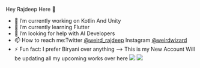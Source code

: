Hey Rajdeep Here 👋

- 🔭 I’m currently working on Kotlin And Unity 
- 🌱 I’m currently learning Flutter
- 🤔 I’m looking for help with AI Developers
- 📫 How to reach me:Twitter [@weird_rajdeep](https://twitter.com/weird_rajdeep) Instagram [@weirdwizard](https://www.instagram.com/ig_weirdwizard/?igshid=bfm00lit1mpd)
- ⚡ Fun fact: I prefer Biryani over anything
--> This is my New Account Will be updating all my upcoming works over here 
![](https://images.app.goo.gl/7gkuDHhaDf9pY4EU6) ![](https://images.app.goo.gl/BsqsP22m78EuyrHU9)
